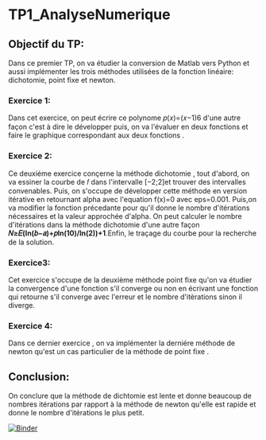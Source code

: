 # TP1_AnalyseNumerique

<h2><b>Objectif du TP:</b></h2>
Dans ce premier TP, on va étudier la conversion de Matlab vers Python et aussi implémenter les trois méthodes utilisées de la fonction linéaire: dichotomie, point fixe et newton.

<h3><b>Exercice 1:</h3></b>
Dans cet exercice, on peut écrire ce polynome 𝑝(𝑥)=(𝑥−1)6 d'une autre façon c'est à dire le développer puis, on va l'évaluer en deux fonctions et faire le graphique correspondant aux deux fonctions .

<h3><b>Exercice 2:</b></h3>
Ce deuxiéme exercice conçerne la méthode dichotomie , tout d'abord, on va essiner la courbe de  𝑓  dans l'intervalle  [−2;2]et trouver des intervalles convenables.
Puis, on s'occupe de développer cette méthode en version itérative en retournant alpha avec l'equation f(x)=0 avec eps=0.001. Puis,on va modifier la fonction précedante pour qu'il donne le nombre d'itérations nécessaires et la valeur approchée d'alpha.
On peut calculer le nombre d'itérations dans la méthode dichotomie d'une autre façon <b> 𝑁≥𝐸(ln(𝑏−𝑎)+𝑝ln(10)/ln(2))+1</b>.Enfin, le traçage du courbe pour la recherche de la solution.


<h3><b>Exercice3:</b></h3>
Cet exercice s'occupe de la deuxième mèthode point fixe qu'on va étudier la convergence d'une fonction s'il converge ou non en écrivant une fonction qui retourne s'il converge avec l'erreur et le nombre d'itèrations sinon il diverge.

<h3><b>Exercice 4:</b></h3>
Dans ce dernier exercice , on va implémenter la derniére méthode de newton qu'est un cas particulier de la méthode de point fixe .
  
<h2><b>Conclusion:</b></h2>
On conclure que la méthode de dichtomie est lente et donne beaucoup de nombres itérations par rapport à la méthode de newton qu'elle est rapide et donne le nombre d'itérations le plus petit.

[![Binder](https://mybinder.org/badge_logo.svg)](https://mybinder.org/v2/gh/FeryelBelhassen/TP1_AnalyseNumerique/main)

